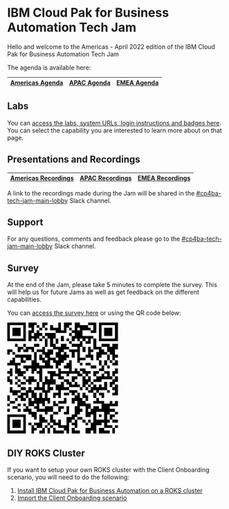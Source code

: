 # IBM Cloud Pak for Business Automation Tech Jam

Hello and welcome to the Americas - April 2022 edition of the IBM Cloud Pak for Business Automation Tech Jam

The agenda is available here:

| [Americas Agenda](/Presentations%20%26%20Recordings/Americas/April%202022/[CP4BA%20Tech%20Jam%202022.04.19]%20Americas%20Agenda.pdf) | [APAC Agenda](/Presentations%20%26%20Recordings/APAC/April%202022/%5BCP4BA%20Tech%20Jam%202022.04.26%5D%20APAC%20Agenda.pdf) | [EMEA Agenda]() |
| ------------------------------------------------------------ | ---------|-------|

## Labs

You can [access the labs, system URLs, login instructions and badges here](/Labs.md). You can select the capability you are interested to learn more about on that page.

## Presentations and Recordings

| [Americas Recordings](https://github.com/IBM/cp4ba-tech-jam/tree/main/Presentations%20%26%20Recordings/Americas/April%202022) | [APAC Recordings](https://github.com/IBM/cp4ba-tech-jam/tree/main/Presentations%20%26%20Recordings/APAC/April%202022) | [EMEA Recordings]()|
| ------------------------------------------------------------ | -------- | ------ |

A link to the recordings made during the Jam will be shared in the [#cp4ba-tech-jam-main-lobby](https://ibm-cloudpak-partners.slack.com/archives/C03BNA8A8H4) Slack channel.

## Support

For any questions, comments and feedback please go to the [#cp4ba-tech-jam-main-lobby](https://ibm-cloudpak-partners.slack.com/archives/C03BNA8A8H4) Slack channel.

## Survey

At the end of the Jam, please take 5 minutes to complete the survey. This will help us for future Jams as well as get feedback on the different capabilities.

You can [access the survey here](https://www.surveymonkey.com/r/CP4BATechJam2022) or using the QR code below:

![Survey QR Code](survey-qrcode.png)

## DIY ROKS Cluster

If you want to setup your own ROKS cluster with the Client Onboarding scenario, you will need to do the following:

1. [Install IBM Cloud Pak for Business Automation on a ROKS cluster](https://github.com/IBM/cp4ba-rapid-deployment)
2. [Import the Client Onboarding scenario](https://github.com/IBM/cp4ba-client-onboarding-scenario)

